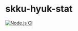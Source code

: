 # skku-hyuk-stat

[![Node.js CI](https://github.com/BEpaul/skku-hyuk-stat/actions/workflows/node.js.yml/badge.svg)](https://github.com/BEpaul/skku-hyuk-stat/actions/workflows/node.js.yml)
